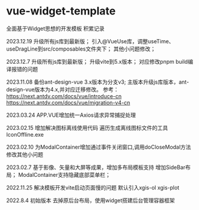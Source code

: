 # vue-widget-template

全面基于Widget思想的开发模板
积累记录

2023.12.19
升级所有js库到最新版；
引入@VueUse库，调整useTime、useDragLine到src/composables文件夹下；
其他小问题修改；

2023.12.7
升级所有js库到最新版；
升级vite到5.x版本；
对应修改pnpm build编译报错的问题

2023.11.08
备份ant-design-vue 3.x版本为分支v3;
主版本升级js库版本，ant-design-vue版本为4.x,并对应迁移修改。
参考：
 https://next.antdv.com/docs/vue/introduce-cn
 https://next.antdv.com/docs/vue/migration-v4-cn


2023.03.24
APP.VUE增加统一Axios请求异常捕捉处理

2023.02.15 
增加解决图标离线使用代码
遍历生成离线图标文件的工具IconOffline.exe

2023.02.10 
为ModalContainer增加通过事件关闭窗口,调用doCloseModal方法
修改其他小问题

2023.02.7 
基于影像、矢量和大屏等成果，增加多布局模板支持
增加SideBar布局；
ModalContainer支持隐藏底部菜单栏；

2022.11.25 
解决模板开发vite启动页面慢的问题
默认引入xgis-ol  xgis-plot 

2022.8.4 初始版本
去掉原后台布局，使用widget搭建后台管理容器框架

